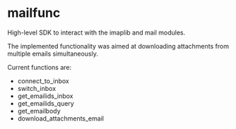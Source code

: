 # mailfunc
High-level SDK to interact with the imaplib and mail modules.

The implemented functionality was aimed at downloading attachments from multiple emails simultaneously.

Current functions are:
- connect_to_inbox
- switch_inbox
- get_emailids_inbox
- get_emailids_query
- get_emailbody
- download_attachments_email
